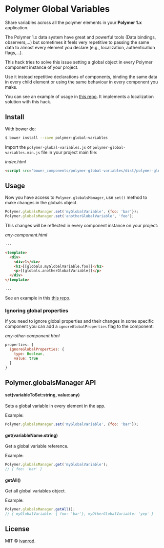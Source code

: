 # Polymer Global Variables

Share variables across all the polymer elements in your **Polymer 1.x** application.

The Polymer 1.x data system have great and powerful tools (Data bindings, observers,...) but sometimes it feels very repetitive to passing the same data to almost every element you declare (e.g., localization, authentication flags,...).

This hack tries to solve this issue setting a global object in every Polymer component instance of your project.

Use it instead repetitive declarations of components, binding the same data in every child element or using the same behaviour in every component you make.

You can see an example of usage in [this repo](https://github.com/ivanrod/polymer-global-variables-demo). It implements a localization solution with this hack.

## Install

With bower do:

```bash
$ bower install --save polymer-global-variables
```

Import the `polymer-global-variables.js` or `polymer-global-variables.min.js` file in your project main file:

*index.html*
```html
<script src="bower_components/polymer-global-variables/dist/polymer-global-variables.js" charset="utf-8"></script>
```

## Usage

Now you have access to `Polymer.globalsManager`, use `set()` method to make changes in the globals object.

```javascript
Polymer.globalsManager.set('myGlobalVariable', {foo: 'bar'});
Polymer.globalsManager.set('anotherGlobalVariable', 'foo');
```

This changes will be reflected in every component instance on your project:

*any-component.html*
```html
...

<template>
  <div>
    <div>1</div>
    <h1>[[globals.myGlobalVariable.foo]]</h1>
    <p>[[globals.anotherGlobalVariable]]</p>
  </div>
</template>

...
```
See an example in this [this repo](https://github.com/ivanrod/polymer-global-variables-demo).

### Ignoring global properties

If you need to ignore global properties and their changes in some specific component you can add a `ignoreGlobalProperties` flag to the component:

*any-other-component.html*
```javascript
properties: {
  ignoreGlobalProperties: {
    type: Boolean,
    value: true
  }
}
```

## Polymer.globalsManager API

#### set(variableToSet:string, value:any)

Sets a global variable in every element in the app.

Example:

```javascript
Polymer.globalsManager.set('myGlobalVariable', {foo: 'bar'});
```

#### get(variableName:string)

Get a global variable reference.

Example:

```javascript
Polymer.globalsManager.get('myGlobalVariable');
// { foo: 'bar' }
```

#### getAll()

Get all global variables object.

Example:

```javascript
Polymer.globalsManager.getAll();
// { myGlobalVariable: { foo: 'bar'}, myOtherGlobalVariable: 'yep' }
```

## License

MIT © [ivanrod](https://github.com/ivanrod).
